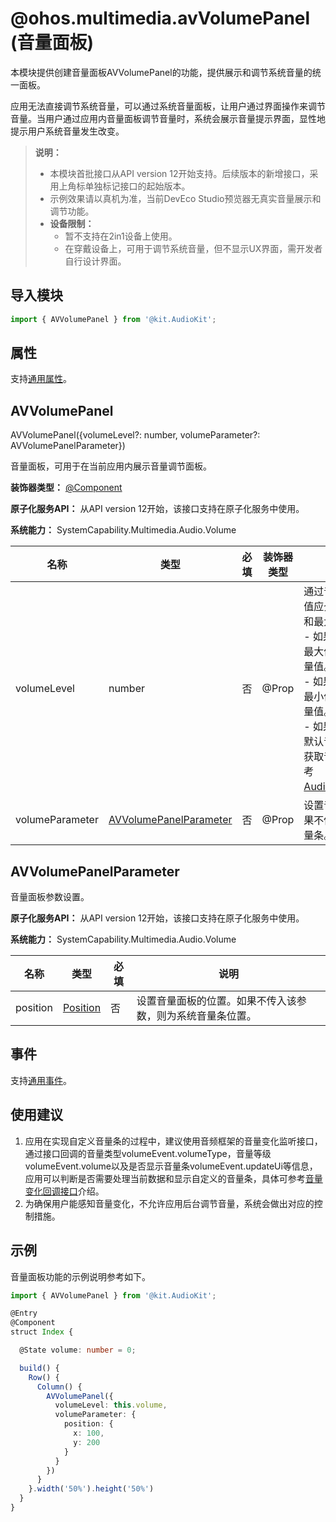 # @ohos.multimedia.avVolumePanel (音量面板)

本模块提供创建音量面板AVVolumePanel的功能，提供展示和调节系统音量的统一面板。

应用无法直接调节系统音量，可以通过系统音量面板，让用户通过界面操作来调节音量。当用户通过应用内音量面板调节音量时，系统会展示音量提示界面，显性地提示用户系统音量发生改变。


> **说明：**
>
> - 本模块首批接口从API version 12开始支持。后续版本的新增接口，采用上角标单独标记接口的起始版本。
> - 示例效果请以真机为准，当前DevEco Studio预览器无真实音量展示和调节功能。
> - **设备限制：** 
>   - 暂不支持在2in1设备上使用。 
>   - 在穿戴设备上，可用于调节系统音量，但不显示UX界面，需开发者自行设计界面。

## 导入模块

```js
import { AVVolumePanel } from '@kit.AudioKit';
```

## 属性

支持[通用属性](../apis-arkui/arkui-ts/ts-component-general-attributes.md)。

## AVVolumePanel

AVVolumePanel({volumeLevel?: number, volumeParameter?: AVVolumePanelParameter})

音量面板，可用于在当前应用内展示音量调节面板。

**装饰器类型：** [@Component](../../ui/state-management/arkts-create-custom-components.md)

**原子化服务API：** 从API version 12开始，该接口支持在原子化服务中使用。

**系统能力：** SystemCapability.Multimedia.Audio.Volume

| 名称 | 类型 | 必填 | 装饰器类型  | 说明                                                                                                                                                                                                    |
| -------- | -------- | -------- |--------|-------------------------------------------------------------------------------------------------------------------------------------------------------------------------------------------------------|
|volumeLevel | number | 否 | \@Prop | 通过音量面板设置设备音量。该值应介于当前设备音量的最小值和最大值之间。<br>- 如果该值大于当前设备音量的最大值，则视为设置设备最大音量值。<br>- 如果该值小于当前设备音量的最小值，则视为设置设备最小音量值。<br>- 如果不传入该参数，则为系统默认音量。<br>获取音量的最大值与最小值可参考[AudioVolumeGroupManager](../apis-audio-kit/js-apis-audio.md#audiovolumegroupmanager9)。 |
|volumeParameter | [AVVolumePanelParameter](#avvolumepanelparameter)  | 否 | \@Prop | 设置音量面板的自定义参数。 如果不传入该参数，则调用系统音量条。                                                                                                                                                                      |

## AVVolumePanelParameter

音量面板参数设置。

**原子化服务API：** 从API version 12开始，该接口支持在原子化服务中使用。

**系统能力：** SystemCapability.Multimedia.Audio.Volume

| 名称 | 类型 | 必填 | 说明 |
| -------- | -------- | -------- | -------- |
|position | [Position](../apis-arkui/arkui-ts/ts-types.md#position) | 否 | 设置音量面板的位置。如果不传入该参数，则为系统音量条位置。 |

## 事件

支持[通用事件](../apis-arkui/arkui-ts/ts-component-general-events.md)。

## 使用建议

1. 应用在实现自定义音量条的过程中，建议使用音频框架的音量变化监听接口，通过接口回调的音量类型volumeEvent.volumeType，音量等级volumeEvent.volume以及是否显示音量条volumeEvent.updateUi等信息，应用可以判断是否需要处理当前数据和显示自定义的音量条，具体可参考[音量变化回调接口](js-apis-audio.md#onvolumechange9)介绍。
2. 为确保用户能感知音量变化，不允许应用后台调节音量，系统会做出对应的控制措施。

## 示例

音量面板功能的示例说明参考如下。

```ts
import { AVVolumePanel } from '@kit.AudioKit';

@Entry
@Component
struct Index {

  @State volume: number = 0;

  build() {
    Row() {
      Column() {
        AVVolumePanel({
          volumeLevel: this.volume,
          volumeParameter: {
            position: {
              x: 100,
              y: 200
            }
          }
        })
      }
    }.width('50%').height('50%')
  }
}
```
